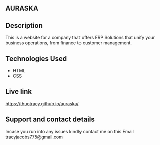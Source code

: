 ## AURASKA
## Description

This is a website for a company that offers ERP Solutions that unify your business operations, from finance to customer management. 

## Technologies Used
* HTML
* CSS

## Live link
https://thuotracy.github.io/auraska/

## Support and contact details

Incase you run into any issues kindly contact me on this Email tracyjacobs775@gmail.com
